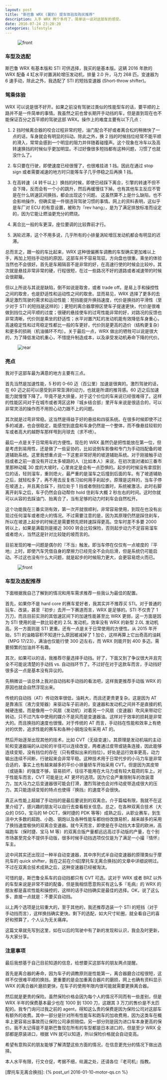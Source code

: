 ```yaml
---
layout: post
title: "斯巴鲁 WRX (翼豹) 提车体验及购买推荐"
description: 入手 WRX 两个多月了，简单谈一谈对这部车的感受。
date: 2016-07-24 23:28:20
categories: lifestyle
---
```


<div class="md-10-suffix-1">
  <figure>
    <img src="/assets/img/post-wrx/front.jpg" alt="front"/>
    <figcaption></figcaption>
  </figure>
</div>


### 车型及选配

斯巴鲁 WRX 有基本版和 STI 可供选择，我买的是基本版。这辆 2016 年款的 WRX 配备 4 缸水平对置涡轮增压发动机，排量 2.0 升，马力 268 匹。变速器为 6 速手动，除此之外，我选配了 STI 的短挡变速器 (Short-throw shifter)。

### 驾乘体验

WRX 可以说是很不好开。如果之前没有驾驶过类似的性能型车的话，要平顺的上路并不是一件简单的事情。我虽然之前也曾长期开手动挡的车，但是直到现在也不能保证百分之百平顺的驾驶这部 WRX。操作上的难度主要有以下几点：

1. 2 挡时候离合器的咬合过程非常的短，油门配合不好或者离合松的稍微快了一点的话，车身就会有明显的抖动。除此之外，换 2 挡的时候挡位经常不能平顺的滑入，常常会感到一个明显的阻力并伴随着碰撞声。这个现象在冷车以及高转速换挡的时候似乎更加明显。不过好像很多短挡都有这种问题，习惯了也就没什么了。

2. 车只要在行驶，即使速度已经很慢了，也很难挂进 1 挡。因此在通过 stop sign 或者需要减速的地方时只能等车子几乎停稳之后再换 1 挡。

3. 在高转速（4 转千以上）换挡的时候，即使已经踩下离合，引擎的转速不但不会下降，反而会有一个小的跳升，然后再缓慢往下掉。也有其他车主反应不管是在什么转速区间换挡，都会出现这个问题。 这虽然算不上是什么缺陷，也不会影响操作，但确实是一件很违背驾驶习惯的事情。网上的资料表明，这似乎是车厂对 ECU 的有意设置，被称为『rev hang』，是为了满足排放标准而设定的，因为它能让燃油更充分的燃烧。

4. 离合比一般的车更深，座位要调的比较靠前才行。

5. 涡轮迟滞，这个不用多说，几乎所有的小排量涡轮增压发动机都会有明显的迟滞。

总而言之，跟一般的车比起来，WRX 这种很偏赛车调教的车型确实更加难以上手，再加上短挡手动挡的原因，这部车并不容易驾驭。方向盘也很重。乘坐的体验当然也不会很好。首先是车厢隔音不是非常的好，在高速行使的时候会比较吵。其次就是悬挂非常非常的硬，行程很短，在过一些路况不好的道路或者减速带的时候会很颠簸。

但以上所说与其说是缺陷，倒不如说是取舍，或者 trade off。是易上手和操控性之间的取舍，也是舒适性和运动性之间的取舍。显而易见，WRX 选择了更多的去满足激烈驾驶的需求和运动性能：短挡能提升换挡速度，代价是换挡的平滑性（至少对于 STI 的短挡是这样的）；更短的离合器摩擦区使车子提速更快，代价是很难做到挡位之间平顺的过度；很硬的悬挂使车的过弯性能非常的好，对路况的反馈也非常清晰，代价则是乘坐的舒适性；水平对置汽缸的发动机能有效降低车身重心，高速稳定性和过弯稳定性都比一般的车更好，代价则是更高的造价（结构更复杂）和更多的损耗（机油循环不均）。关于最后一点，WRX 做出的牺牲可以说是很大的，为了降低发动机重心，不惜提升制造成本，以及承受发动机寿命下降的代价。


<div class="md-10-suffix-1">
  <figure>
    <img src="/assets/img/post-wrx/rear.jpg" alt="rear"/>
    <figcaption></figcaption>
  </figure>
</div>

### 亮点

我对于这部车最为满意的地方主要有三点。

首先当然是加速性能，5 秒的 0-60 迈（百公里）加速是很爽的。激烈驾驶的话，在 60 迈之前可以感受到非常澎湃的动力，也就是所谓的推背感。60 迈之后加速能力就慢慢下降了。毕竟不是大排量，对于这个价位的车来说已经很难得了。这样的性能区间对于在城市或者湾区这种『城乡结合部』里开车来说是很适合的，可以非常灵活的操作而不用担心动力跟不上的问题。

其次就是过弯非常稳。这当然是得益于好的悬挂和四驱系统。在很多时候即使不过多的减速，也会很稳定，能感觉到底盘和车身仍然是一个整体，而不像悬挂较软的车或者高大的越野车那样甩到月球去（求不喷）。

最后一点是关于日常用车的方便性。现在的 WRX 虽然仍是把性能放在第一位，但是考虑到易用性，还是做了一些妥协的，比如说倒车影像和专门为手动挡配备的坡道辅助系统。这里我想重点说一下这套非常好用的坡道辅助系统。对于刚接触手动挡或者之前一直没有开过太多坡路的人（比如本人）来说，在初次面对诸如三番市里那种动辄 30 度的大坡时，心里肯定是会有一点恐惧的。起步的时候没有拿捏到位的话，轻则溜车，重则熄火，最严重的是溜车之后撞到后面的车。有了坡道辅助之后，就轻松多了，再不用去反复练习如何用手刹起步。原理是这样的，当车子停在坡道上，并且离合踩下，挡位处于 1 挡或者倒挡位置时，系统被激活，此时右脚离开刹车之后，车子仍然会自动帮你 hold 住刹车大概 2 秒左右的时间。这时你就可以从容的去踩油门、抬离合了，当有足够的动力时刹车会自然松开。

这个功能我在三番实测有效，第一次开就很顺利，非常容易使用，到现在也没有出现过任何溜车或者熄火的情况。不过需要注意的是，因为其原理仍然是踩住刹车，所以在坡道上起步的时候还是需要预先把转速踩得更高。空车时差不多要 2000 转以上，如果是满载则是接近 3000 转会比较保险，否则起步动力不足容易溜车或者熄火，当然这是针对比较陡的坡而言的。

目前发现的唯一问题是偶尔的『不当』触发。即当车停在仅仅有一点坡度的『平地』上时，即使汽车凭借自身的摩擦力已经完全不会向后滑，但是系统仍可能启动。不过这也没有什么大问题，就是起步的时候阻力更大，会更容易熄火而已。

<div class="md-10-suffix-1">
  <figure>
    <img src="/assets/img/post-wrx/inside.JPG" alt="front"/>
    <figcaption></figcaption>
  </figure>
</div>


### 车型及选配推荐

下面根据我自己了解到的情况和用车需求推荐一些我认为最佳的配置。

首先，如果你不是 hard core 的赛车爱好者，我其实并不推荐买 STI。对于普通的玩车、改装，甚至『初步』去开一下赛道而言，WRX 是足够的。STI 不仅贵了 1 万刀，而且目前实测的其低速区间下的加速性能甚至比 WRX 更弱，这一方面是因为 STI 使用的是一款比较老的 2.5L 发动机，效率没有 WRX 的新型 2.0L 发动机高。另一方面则是 STI 更重。还有一点是关于日常使用的方便性。从 2015 年开始，STI 的油箱容积不知道什么原因被减掉了 1 加仑，这样再算上它出奇高的油耗（MPG 17/23），满油也仅能行使 300 迈左右，而 WRX 则能开到 400 多迈。需要频繁的加油并不有趣。

其次，如果可以的话，我推荐尽量选择手动挡。好了，下面又到了争议很大并且完全不可能说清楚的手动挡 vs. 自动挡环节了。不过好在对于这款车而言，手动挡好很多这一点是基本没有异议的。

先稍微谈一谈总体上我对自动挡和手动挡的看法吧，这样我更推荐手动版 WRX 的原因也就会自然浮现出来。

传统的自动挡（AT）传动效率很低，油耗大，而且还更贵更复杂。这是因为 AT 是靠液压（液力变矩器）来驱动车子前进的，变速器和发动机之间并不是直接的机械硬连接。而是像用一个风扇（发动机）对着另一个风扇（变速器）吹风来带动它转动，只不过汽车中使用的媒介不是风而是变速器油。这样对于效率的损耗是非常大的。而且换挡的速度也很慢。对于传统的 AT 而言，手动挡在性能和效率上有绝对的优势，追求性能的赛车和各种小钢炮没有采用 AT 的。

然后开始逐渐出现其他的技术，比如 CVT（无级变速）。其原理是发动机端的主动轮和变速器端的从动轮的半径可以连续改变，两者通过皮带或链条连接，因此能够连续变矩，没有挡位的存在（只有模拟出来的挡位）。好处是运行效率更高，动力输出连续不间断，行驶起来会非常平稳。这种技术用于日常代步的小马力车是非常合适的，事实上也有越来越多的平价小排量轿车开始采用 CVT。但是因为其皮带（或链条）的强度不够，容易损坏，往往不能用在大马力或有较大载荷的车上。对于性能车而言，CVT 可能是比 AT 更坏的选项。因为它会严重限制车的改装潜力，加大马力之后变速器很可能会打滑，激烈驾驶也会对传动皮带造成很大的压力。其只能连续变矩的特点也使得『换挡』的速度不会很快。

真正从性能上超越了手动挡的是最后要说到的双离合。介于篇幅有限，我就不在这里介绍了，感兴趣的朋友可以自行去查看相关信息。总之，在各种双离合技术（大众的 DSG，宝马的 M-DCT，保时捷的 PDK 等等）成熟之后，从职业赛车，到生活中大多数的超跑、小跑、钢炮以及各种性能车都纷纷改旗易帜，越来越多的采用了换挡速度极快的双离合变速器。就今天而言，即使是在手动挡大本营的欧洲，高端跑车（保时捷、宝马 M 等）的双离合版产量都远远高过手动版的产量，在个别市场甚至完全不提供手动版，很多时候手动挡选项仅仅是为了满足一小撮『情怀』车主。

这中间其实还出现过一种半自动变速器，其中序列式半自动变速器的原理类似于摩托车的 quick shifter，我在之前在介绍[摩托车无离合换挡]的文章中详细说明过。不过在双离合技术成熟之后，这种变速器已经被淘汰。

可惜的是，斯巴鲁全系车的自动挡都只有 CVT 可选。这对于 WRX 或者 BRZ 以外的车型来说是非常不错的配备，但是我相信愿意购买有这么多『毛病』的 WRX 的朋友都是喜欢性能和操控的，这样的话手动挡确实是最佳的选择。OK，说了这么多，直接一点就是：不要买自动挡。

以上两个选项是比较重大的，至于其他的，我还推荐选装一个 STI 的短挡（对于手动挡而言），这样换挡确实更快。剩下的选配，如大尺寸轮圈，就全看自己的喜好和预算了，个人认为无关痛痒。

这篇文章就先写到这里，如在以后的驾驶中有了新的发现和认识，我会及时更新，与大家分享。


### 注意事项

最后我想基于自己目前知道的信息，给想要买这部车的朋友两点提醒。

首先是离合器的寿命，因为车子的调教原则是性能第一，离合器磨合过程很短，这样不仅很难平顺的换挡，更重要的是会加重离合器片的磨损，网上也确有资料显示 WRX 的离合器片磨损更快，在车子的使用年限内很可能就需要更换离合器。

然后就是更贵的保险。虽然保险价格会因为每个人的情况不同而有一些差别，但是 WRX 半年的保费基本最少也在 1000 到 1300 刀，这跟其 3 万刀的售价是不太匹配的。我专门询问过我之前的 agent，得知这么贵的保费是因为保险公司对这部车有额外的收费。其中一部分是针对所有性能车和跑车的加收费用，因为这类车在概率上更容易出事故而让保险公司承担赔偿。另一部分则是因为进口车本身更高的保价。我不太记得是不是斯巴鲁现在所有的车型都是日本进口的，但是至少 WRX 全部都是原装进口，根据 VIN 就可以知道，所以保险价格就会自动变高。

希望有意购买的朋友能够了解清楚这些方面的情况，在信息更充分的情况下做出选择。

本人水平有限，行文仓促，考据不细，纰漏之处，还请各位『老司机』指教。


[摩托车无离合换挡]: {% post_url 2016-01-10-motor-qs.cn %}




